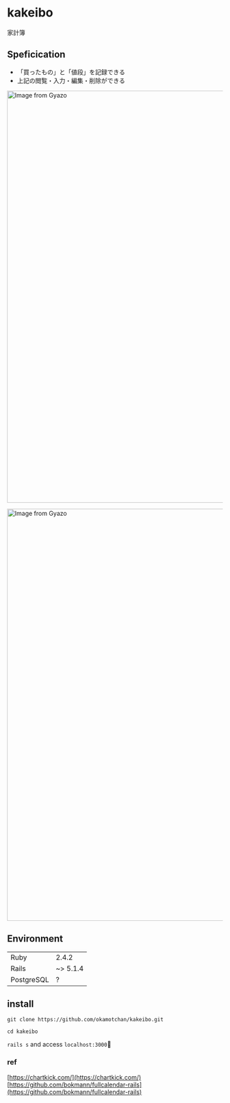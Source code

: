 # kakeibo

家計簿
## Speficication

- 「買ったもの」と「値段」を記録できる
- 上記の閲覧・入力・編集・削除ができる

<a href="https://gyazo.com/b2dfdf6b0ceb7c2d1871408819ae7e5c"><img src="https://i.gyazo.com/b2dfdf6b0ceb7c2d1871408819ae7e5c.gif" alt="Image from Gyazo" width="960"/></a>

<a href="https://gyazo.com/e7d91cfc41a87661beafdc3ee700d599"><img src="https://i.gyazo.com/e7d91cfc41a87661beafdc3ee700d599.gif" alt="Image from Gyazo" width="960"/></a>

## Environment

| | |
| --- | --- |
| Ruby | 2.4.2 |
| Rails | ~> 5.1.4 |
| PostgreSQL | ? |

## install

`git clone https://github.com/okamotchan/kakeibo.git `

`cd kakeibo`

`rails s` and access `localhost:3000`

### ref
[https://chartkick.com/](https://chartkick.com/)
[https://github.com/bokmann/fullcalendar-rails](https://github.com/bokmann/fullcalendar-rails)

